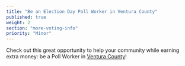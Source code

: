 ```yaml
---
title: "Be an Election Day Poll Worker in Ventura County"
published: true
weight: 2
section: "more-voting-info"
priority: "Minor"
---
```


Check out this great opportunity to help your community while earning extra money: be a Poll Worker in [Ventura County](http://recorder.countyofventura.org/elections/poll-workers/)!  
